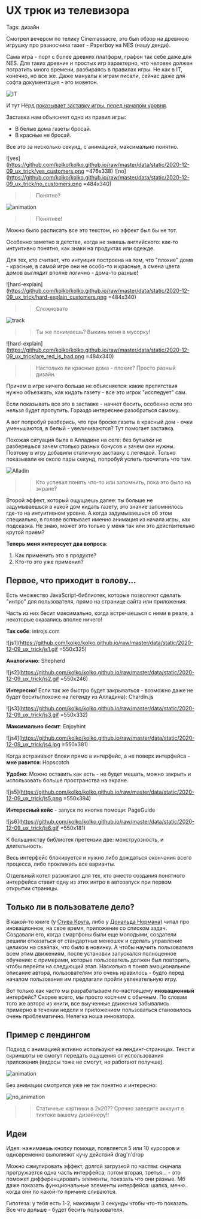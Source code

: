 # UX трюк из телевизора
Tags: дизайн


Смотрел вечером по телику Cinemassacre, это был обзор на древнюю игрушку про разносчика газет - Paperboy на NES (нашу денди).

Сама игра - порт с более древних платформ, графон так себе даже для NES. Для таких древних и простых игр характерно, что человек должен потратить много времени, разбираясь в правилах игры. Не как в IT, конечно, но все же. Даже мануалы к играм писали, сейчас даже для софта документация - это моветон.

![IT](https://github.com/kolko/kolko.github.io/raw/master/data/static/2020-12-09_ux_trick/it.png)

И тут Нёрд [показывает заставку игры, перед началом уровня](https://www.youtube.com/embed/5oH0rzY5zOA?start=140).

Заставка нам объясняет одно из правил игры:
  * В белые дома газеты бросай.
  * В красные не бросай.

Все это за несколько секунд, с анимацией, максимально понятно.

![yes](https://github.com/kolko/kolko.github.io/raw/master/data/static/2020-12-09_ux_trick/yes_customers.png =476x338) ![no](https://github.com/kolko/kolko.github.io/raw/master/data/static/2020-12-09_ux_trick/no_customers.png =484x340)

>> Понятно?

![animation](https://github.com/kolko/kolko.github.io/raw/master/data/static/2020-12-09_ux_trick/animation.gif)

>> Понятнее!

Можно было расписать все это текстом, но эффект был бы не тот.

Особенно заметно в детстве, когда не знаешь английского: как-то интуитивно понятно, как знаки на продуктах или одежде.

Для тех, кто считает, что интуиция построена на том, что "плохие" дома - красные, в самой игре они не особо-то и красные, а смена цвета домов выглядит вполне логично - дома-то разные!


![hard-explain](https://github.com/kolko/kolko.github.io/raw/master/data/static/2020-12-09_ux_trick/hard-explain_customers.png =484x340)
>> Сложновато


![track](https://github.com/kolko/kolko.github.io/raw/master/data/static/2020-12-09_ux_trick/trash.jpg)
>> Ты же понимаешь? Выкинь меня в мусорку!


![hard-explain](https://github.com/kolko/kolko.github.io/raw/master/data/static/2020-12-09_ux_trick/are_red_is_bad.png =484x340)
>> Настолько ли красные дома - плохие? Просто разный дизайн.


Причем в игре ничего больше не объясняется: какие препятствия нужно объезжать, как кидать газету - все это игрок "исследует" сам.

Если показывать все это в заcтавке - начнет бесить, особенно если это нельзя будет пропутить. Гораздо интереснее разобраться самому.

А вот попробуй разберись, что при броске газеты в красный дом - очки уменьшаются, в белый - увеличиваются? Тут помогает заставка.

Похожая ситуация была в Алладине на сеге: без бутылки не разберешься зачем столько разных бонусов и зачем они нужны. Поэтому в игру добавили статичную заставку с легендой. Только показывали ее около пары секунд, попробуй успеть прочитать что там.

![Alladin](https://github.com/kolko/kolko.github.io/raw/master/data/static/2020-12-09_ux_trick/aladdin.jpg)
>> Кто успевал понять что-то или запомнить, пока это было на экране?

Второй эффект, который ощущаешь далее: ты больше не задумываешься в какой дом кидать газету, это знание запомнилось где-то на интуитивном уровне. А когда задумываешься об этом специально, в голове всплывает именно анимация из начала игры, как подсказка. Не знаю, может это только у меня так или это действительно крутой прием?


**Теперь меня интересует два вопроса**:
1. Как применить это в продукте?
2. Кто-то это уже применил?



## Первое, что приходит в голову...

Есть множество JavaScript-библиотек, которые позволяют сделать "интро" для пользователя, прямо на странице сайта или приложения.

Часть из них бесит максимально, когда встречаешься с ними в реале, а некоторые оказались вполне ничего!


**Так себе**: introjs.com

![js1](https://github.com/kolko/kolko.github.io/raw/master/data/static/2020-12-09_ux_trick/js1.gif =550x325)

**Аналогично**: Shepherd

![js2](https://github.com/kolko/kolko.github.io/raw/master/data/static/2020-12-09_ux_trick/js2.gif =550x246)

**Интересно!** Если так же быстро будет закрываться - возможно даже не будет бесить(похоже на легенду из Алладина): Chardin.js

![js3](https://github.com/kolko/kolko.github.io/raw/master/data/static/2020-12-09_ux_trick/js3.gif =550x332)

**Максимально бесит**: Enjoyhint

![js4](https://github.com/kolko/kolko.github.io/raw/master/data/static/2020-12-09_ux_trick/js4.jpg =550x381)

Когда встраивают блоки прямо в интерфейс, а не поверх интерфейса - **мне равится**: Hopscotch

**Удобно**: Можно оставить как есть - не будет мешать, можно закрыть и использовать больше пространства на экране.

![js5](https://github.com/kolko/kolko.github.io/raw/master/data/static/2020-12-09_ux_trick/js5.png =550x394)

**Интересный кейс** - запуск по кнопке помощи: PageGuide

![js6](https://github.com/kolko/kolko.github.io/raw/master/data/static/2020-12-09_ux_trick/js6.gif =550x181)

К большинству библиотек претензии две: монструозность, и длительность.

Весь интерфейс блокируется и нужно либо дождаться окончания всего процесса, либо прокликать все варианты.

Отдельный котел разжигают для тех, кто вместо создания понятного интерфейса ставят одну из этих интро в автозапуск при первом открытии страницы.


## Только ли в пользователе дело?

В какой-то книге (у [Стива Круга](https://www.goodreads.com/book/show/41149839), либо у [Дональда Нормана](https://www.goodreads.com/book/show/16031296)) читал про иновационное, на свое время, приложение со списком задач. Создавали его, когда смартфоны были еще молодыми, создатели решили отказаться от стандартных менюшек и сделать управление целиком на свайпах, что было в новинку. А чтобы научить пользователя всем этим движениям, после установки запускался полноценное обучение: с примерами, которые пользователь должен был повторить, чтобы перейти на следующий этап. Насколько я понял эмоциональное описание автора, пользователям это очень нравилось - будто перед началом пользования им предлагали пройти увлекательную игру.

Вот только как часто мы разрабатываем по-настоящему **иновационный** интерфейс? Скорее всего, мы просто косячим с обычным. По словам того же автора из книги, все выученные движения забывались примерно в течении недели и приложением пользоваться становилось очень проблематично. Нелегка ноша инноватора.


## Пример с лендингом

Подход с анимацией активно используют на лендинг-страницах. Текст и скриншоты не смогут передать ощущения от использования приложения (видосы тоже не смогут, но работают получше).

![animation](https://github.com/kolko/kolko.github.io/raw/master/data/static/2020-12-09_ux_trick/active_example.gif)

Без анимации смотрится уже не так понятно и интересно:

![no_animation](https://github.com/kolko/kolko.github.io/raw/master/data/static/2020-12-09_ux_trick/no_animation.gif)

>> Статичные картинки в 2к20?? Срочно заведите аккаунт в тиктоке вашему дизайнеру!!


## Идеи


Идея: нажимаешь кнопку помощи, появляется 5 или 10 курсоров и одновременно выполняют кучу действий drag'n'drop


Можно сэмулировать эффект, долгой загрузкой по частям: сначала прогружается одна часть интерфейса, потом вторая, третья... - это поможет дифференцировать элементы, показать что они разные. Мб даже показать функциональные элементы интерфейса: шапка, меню.. когда они по какой-то причине сливаются.


Гипотеза: у тебя есть 1-2, максимум 3 секунды чтобы что-то показать. Все что дольше - будет бесить пользователя.





